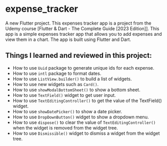 # expense_tracker

A new Flutter project. This expenses tracker app is a project from the Udemy course [Flutter & Dart - The Complete Guide [2023 Edition]]. This app is a simple expenses tracker app that allows you to add expenses and view them in a chart. The app is built using Flutter and Dart.

## Things I learned and reviewed in this project:
- How to use `Uuid` package to generate unique ids for each expense.
- How to use `intl` package to format dates.
- How to use `ListView.builder()` to build a list of widgets.
- How to use new widgets such as `Card()`.
- How to use `showModalBottomSheet()` to show a bottom sheet.
- How to use `TextField()` widget to get user input.
- How to use `TextEditingController()` to get the value of the TextField() widget.
- How to use `showDatePicker()` to show a date picker.
- How to use `DropDownButton()` widget to show a dropdown menu.
- How to use `dispose()` to clear the value of `TextEditingController()` when the widget is removed from the widget tree.
- How to use `Dismissible()` widget to dismiss a widget from the widget tree.



